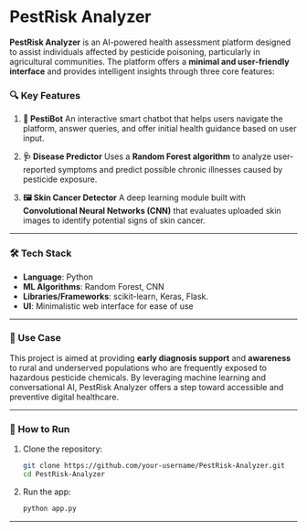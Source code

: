 
# PestRisk Analyzer

**PestRisk Analyzer** is an AI-powered health assessment platform designed to assist individuals affected by pesticide poisoning, particularly in agricultural communities. The platform offers a **minimal and user-friendly interface** and provides intelligent insights through three core features:

### 🔍 Key Features

1. **🧠 PestiBot**
   An interactive smart chatbot that helps users navigate the platform, answer queries, and offer initial health guidance based on user input.

2. **🩺 Disease Predictor**
   Uses a **Random Forest algorithm** to analyze user-reported symptoms and predict possible chronic illnesses caused by pesticide exposure.

3. **🖼️ Skin Cancer Detector**
   A deep learning module built with **Convolutional Neural Networks (CNN)** that evaluates uploaded skin images to identify potential signs of skin cancer.

---

### 🛠️ Tech Stack

* **Language**: Python
* **ML Algorithms**: Random Forest, CNN
* **Libraries/Frameworks**: scikit-learn, Keras, Flask.
* **UI**: Minimalistic web interface for ease of use

---

### 📌 Use Case

This project is aimed at providing **early diagnosis support** and **awareness** to rural and underserved populations who are frequently exposed to hazardous pesticide chemicals. By leveraging machine learning and conversational AI, PestRisk Analyzer offers a step toward accessible and preventive digital healthcare.

---

### 🚀 How to Run

1. Clone the repository:

   ```bash
   git clone https://github.com/your-username/PestRisk-Analyzer.git
   cd PestRisk-Analyzer
   ```

2. Run the app:

   ```bash
   python app.py
   ```



---

